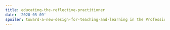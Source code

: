 ```yaml
---
title: educating-the-reflective-practitioner
date: '2020-05-09'
spoiler: toward-a-new-design-for-teaching-and-learning in the Professions
---
```


